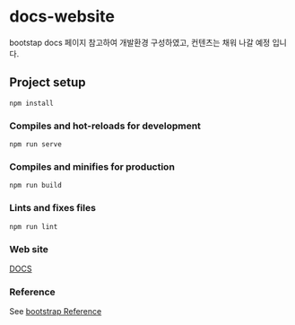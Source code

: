 # docs-website

bootstap docs 페이지 참고하여 개발환경 구성하였고, 컨텐츠는 채워 나갈 예정 입니다.

## Project setup

```
npm install
```

### Compiles and hot-reloads for development

```
npm run serve
```

### Compiles and minifies for production

```
npm run build
```

### Lints and fixes files

```
npm run lint
```

### Web site

[DOCS](https://frosty-goldstine-05a1c8.netlify.app/)

### Reference

See [bootstrap Reference](https://bootstrap-vue.org/)
